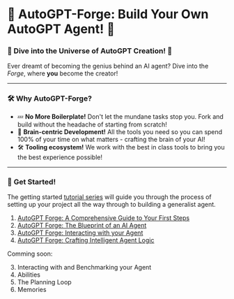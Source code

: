 # 🚀 **AutoGPT-Forge**: Build Your Own AutoGPT Agent! 🧠 

### 🌌 Dive into the Universe of AutoGPT Creation! 🌌

Ever dreamt of becoming the genius behind an AI agent? Dive into the *Forge*, where **you** become the creator!

---

### 🛠️ **Why AutoGPT-Forge?**
- 💤 **No More Boilerplate!** Don't let the mundane tasks stop you. Fork and build without the headache of starting from scratch!
- 🧠 **Brain-centric Development!** All the tools you need so you can spend 100% of your time on what matters - crafting the brain of your AI!
- 🛠️ **Tooling ecosystem!** We work with the best in class tools to bring you the best experience possible!
---

### 🚀 **Get Started!**

The getting started [tutorial series](https://aiedge.medium.com/autogpt-forge-e3de53cc58ec) will guide you through the process of setting up your project all the way through to building a generalist agent.  

1. [AutoGPT Forge: A Comprehensive Guide to Your First Steps](https://aiedge.medium.com/autogpt-forge-a-comprehensive-guide-to-your-first-steps-a1dfdf46e3b4)
2. [AutoGPT Forge: The Blueprint of an AI Agent](https://aiedge.medium.com/autogpt-forge-the-blueprint-of-an-ai-agent-75cd72ffde6)
3. [AutoGPT Forge: Interacting with your Agent](https://aiedge.medium.com/autogpt-forge-interacting-with-your-agent-1214561b06b)
4. [AutoGPT Forge: Crafting Intelligent Agent Logic](https://medium.com/@aiedge/autogpt-forge-crafting-intelligent-agent-logic-bc5197b14cb4)


Comming soon:


3. Interacting with and Benchmarking your Agent
4. Abilities
5. The Planning Loop
6. Memories


